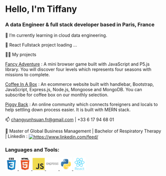 <h1>Hello, I'm Tiffany</h1> 
<h3>A data Engineer & full stack developer based in Paris, France</h3>

🔭 I’m currently learning in cloud data engineering.

🌱 React Fullstack project loading ...

👨‍💻 My projects
  
[Fancy Adventure](https://tiffanychang-fr.github.io/Fancy-Adventure/) : A mini browser game built with JavaScript and P5.js library. You will discover four levels which represents four seasons with missions to complete.
   
[Coffee In A Box](https://fair-pear-sweatpants.cyclic.app/) : An ecommerce website built with handlebar, Bootstrap, JavaScript, Express.js, Node.js, Mongoose and MongoDB. You can subscribe for coffee box on our monthly selection.

[Piggy Back](https://piggy-back.netlify.app/) : An online community which connects foreigners and locals to help settling down process easier. It is built with MERN stack.

📫 changyunhsuan.fr@gmail.com | +33 6 17 94 68 01

📄 Master of Global Business Management | Bachelor of Respiratory Therapy | Linkedin : <a href="https://www.linkedin.com/in/yunhsuanchang/" target="blank"><img align="center" src="https://raw.githubusercontent.com/rahuldkjain/github-profile-readme-generator/master/src/images/icons/Social/linked-in-alt.svg" alt="https://www.linkedin.com/feed/" height="20" width="30" /></a>

<h3 align="left">Languages and Tools:</h3>
<p align="left">
<a href="https://www.w3schools.com/css/" target="_blank" rel="noreferrer"> <img src="https://raw.githubusercontent.com/devicons/devicon/master/icons/css3/css3-original-wordmark.svg" alt="css3" width="40" height="40"/> </a> 
<a href="https://www.w3.org/html/" target="_blank" rel="noreferrer"> <img src="https://raw.githubusercontent.com/devicons/devicon/master/icons/html5/html5-original-wordmark.svg" alt="html5" width="40" height="40"/> </a> 
<a href="https://developer.mozilla.org/en-US/docs/Web/JavaScript" target="_blank" rel="noreferrer"> <img src="https://raw.githubusercontent.com/devicons/devicon/master/icons/javascript/javascript-original.svg" alt="javascript" width="40" height="40"/> </a>
<a href="https://expressjs.com" target="_blank" rel="noreferrer"> <img src="https://raw.githubusercontent.com/devicons/devicon/master/icons/express/express-original-wordmark.svg" alt="express" width="40" height="40"/> </a> 
<a href="https://www.python.org" target="_blank" rel="noreferrer"> <img src="https://raw.githubusercontent.com/devicons/devicon/master/icons/python/python-original.svg" alt="python" width="40" height="40"/> </a> <a href="https://reactjs.org/" target="_blank" rel="noreferrer"> <img src="https://raw.githubusercontent.com/devicons/devicon/master/icons/react/react-original-wordmark.svg" alt="react" width="40" height="40"/> </a> 
</p>
